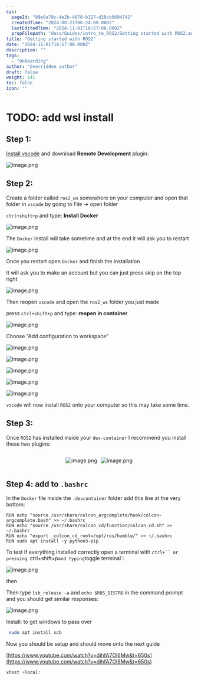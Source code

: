```yaml
---
sys:
  pageId: "89e0a78c-4e2b-4070-b327-d28cb0694742"
  createdTime: "2024-08-21T00:24:00.000Z"
  lastEditedTime: "2024-11-01T18:57:00.000Z"
  propFilepath: "docs/Guides/intro_to_ROS2/Getting started with ROS2.md"
title: "Getting started with ROS2"
date: "2024-11-01T18:57:00.000Z"
description: ""
tags:
  - "Onboarding"
author: "Overridden author"
draft: false
weight: 141
toc: false
icon: ""
---
```


# TODO: add wsl install

## Step 1:

[Install vscode](https://code.visualstudio.com/download) and download **Remote Development** plugin:

![image.png](https://prod-files-secure.s3.us-west-2.amazonaws.com/d518164a-d88e-44d1-a4ee-3adb3bd8bce0/efb52993-1881-4a40-b95e-6f020334f022/image.png?X-Amz-Algorithm=AWS4-HMAC-SHA256&X-Amz-Content-Sha256=UNSIGNED-PAYLOAD&X-Amz-Credential=ASIAZI2LB466TRXBA2QW%2F20250426%2Fus-west-2%2Fs3%2Faws4_request&X-Amz-Date=20250426T230734Z&X-Amz-Expires=3600&X-Amz-Security-Token=IQoJb3JpZ2luX2VjELf%2F%2F%2F%2F%2F%2F%2F%2F%2F%2FwEaCXVzLXdlc3QtMiJIMEYCIQDmmbzfrsatvIZJajm3HGFev1kUQta4SfljD5TfyHbQ7AIhANTfhF9C%2BGOkQupRwaTWQ3FGbOlnDwOAGN4w7Q7NsdW%2BKv8DCFAQABoMNjM3NDIzMTgzODA1IgwPVh%2B6jmxV%2BsJmUvIq3AOMT09xdA8XRUjvDich9awb9NZk6irWz5j94VO8t8vN%2FNzz7mXMnuAvGJc981XgD4O40jLujZs48qL0o1AWM0jsBko%2BsWSWLyo2G0EoD7japJv8nzLvcvrFo6KJ33b%2BJb1r%2BEUmhsotJz%2BC%2F0BXJfIvW%2FtbfP0atEAbXMpmipdqheSOxSk5Ddd5w8svhZJWxIQaSzKvTHNtEkqAmz61J%2F%2F%2FdiiegZ8d5YYMQYO59FSJwlKZF22ENM%2FKAvj10tnqRkuMFRuu93Hyhm8hSHtVmRZXKPFMTYx0M3b0pv19PpheTp%2BOxhnS4MxHgVlOXzrbZ8VAVlyX8h31uVfUkj6Qai%2BGbr2CsSH2n%2BLMRSI8CL9eoGUDajFpsTOHWuFOveUTx4wPqvmVMZ2olHiK1kDmRY8d%2FVmMlgvMyCW%2BDrtnj0RL8si7iay9gkrPelnYox5WICmqvLSHwUllYjfQe5YbO7EQgWCToC3cICiHv4s%2Fihd5Hnx0Km6jzgpgTiy1m2obe%2F6zu6mC4NR6x0D9nyVLF8aWjdgpFeBEU7IJ%2FnJqcp5lMDL4sonBglWDYr6oIvn%2FVsB6mxSX1c7rl4vgObgSqWismgJwTiwNwdjQ5a5NUNKdNGEPeoItBwwVDscWlzC7v7XABjqkAXoqAp0YOG6ku%2FA3bvxsaQM05Dm4PdSvrUo5TggSc5nrlO277ChNJ2dXwSeC%2B0x0w%2FQtXhBPq5ImrNTz%2Fi%2FjqNZuLrR2hX1K6jFFVxYrWkWzXZPKz%2Fnzkfe1Yyp%2FOHfkwd4oeDYXV0tPnFurhZ3D6QQ6DeLae37GjOwl5s%2F9Zv3AvBo%2BEYLPd1cDk%2BqIxs1XMdNciUgBb%2FN9MXXyltPYXY6g4GjD&X-Amz-Signature=323dd9a7b6fe8f19b8290047c87b74eda0bfc384fa563e1d79fcf53627072610&X-Amz-SignedHeaders=host&x-id=GetObject)

## Step 2:

Create a folder called `ros2_ws` somewhere on your computer and open that folder in `vscode` by going to File → open folder 

`ctrl+shift+p` and type: **Install Docker**

![image.png](https://prod-files-secure.s3.us-west-2.amazonaws.com/d518164a-d88e-44d1-a4ee-3adb3bd8bce0/2269dc0e-1cd5-47ff-bceb-c04ad9b2eab0/image.png?X-Amz-Algorithm=AWS4-HMAC-SHA256&X-Amz-Content-Sha256=UNSIGNED-PAYLOAD&X-Amz-Credential=ASIAZI2LB466TRXBA2QW%2F20250426%2Fus-west-2%2Fs3%2Faws4_request&X-Amz-Date=20250426T230734Z&X-Amz-Expires=3600&X-Amz-Security-Token=IQoJb3JpZ2luX2VjELf%2F%2F%2F%2F%2F%2F%2F%2F%2F%2FwEaCXVzLXdlc3QtMiJIMEYCIQDmmbzfrsatvIZJajm3HGFev1kUQta4SfljD5TfyHbQ7AIhANTfhF9C%2BGOkQupRwaTWQ3FGbOlnDwOAGN4w7Q7NsdW%2BKv8DCFAQABoMNjM3NDIzMTgzODA1IgwPVh%2B6jmxV%2BsJmUvIq3AOMT09xdA8XRUjvDich9awb9NZk6irWz5j94VO8t8vN%2FNzz7mXMnuAvGJc981XgD4O40jLujZs48qL0o1AWM0jsBko%2BsWSWLyo2G0EoD7japJv8nzLvcvrFo6KJ33b%2BJb1r%2BEUmhsotJz%2BC%2F0BXJfIvW%2FtbfP0atEAbXMpmipdqheSOxSk5Ddd5w8svhZJWxIQaSzKvTHNtEkqAmz61J%2F%2F%2FdiiegZ8d5YYMQYO59FSJwlKZF22ENM%2FKAvj10tnqRkuMFRuu93Hyhm8hSHtVmRZXKPFMTYx0M3b0pv19PpheTp%2BOxhnS4MxHgVlOXzrbZ8VAVlyX8h31uVfUkj6Qai%2BGbr2CsSH2n%2BLMRSI8CL9eoGUDajFpsTOHWuFOveUTx4wPqvmVMZ2olHiK1kDmRY8d%2FVmMlgvMyCW%2BDrtnj0RL8si7iay9gkrPelnYox5WICmqvLSHwUllYjfQe5YbO7EQgWCToC3cICiHv4s%2Fihd5Hnx0Km6jzgpgTiy1m2obe%2F6zu6mC4NR6x0D9nyVLF8aWjdgpFeBEU7IJ%2FnJqcp5lMDL4sonBglWDYr6oIvn%2FVsB6mxSX1c7rl4vgObgSqWismgJwTiwNwdjQ5a5NUNKdNGEPeoItBwwVDscWlzC7v7XABjqkAXoqAp0YOG6ku%2FA3bvxsaQM05Dm4PdSvrUo5TggSc5nrlO277ChNJ2dXwSeC%2B0x0w%2FQtXhBPq5ImrNTz%2Fi%2FjqNZuLrR2hX1K6jFFVxYrWkWzXZPKz%2Fnzkfe1Yyp%2FOHfkwd4oeDYXV0tPnFurhZ3D6QQ6DeLae37GjOwl5s%2F9Zv3AvBo%2BEYLPd1cDk%2BqIxs1XMdNciUgBb%2FN9MXXyltPYXY6g4GjD&X-Amz-Signature=b80b745f0ddd5ce13d1285e9b198a6f1544eea71da9430f40b9e37ed8842c9a0&X-Amz-SignedHeaders=host&x-id=GetObject)

The `Docker` install will take sometime and at the end it will ask you to restart

![image.png](https://prod-files-secure.s3.us-west-2.amazonaws.com/d518164a-d88e-44d1-a4ee-3adb3bd8bce0/ed233f78-be33-4b1f-b89c-9c346c0e961e/image.png?X-Amz-Algorithm=AWS4-HMAC-SHA256&X-Amz-Content-Sha256=UNSIGNED-PAYLOAD&X-Amz-Credential=ASIAZI2LB466TRXBA2QW%2F20250426%2Fus-west-2%2Fs3%2Faws4_request&X-Amz-Date=20250426T230734Z&X-Amz-Expires=3600&X-Amz-Security-Token=IQoJb3JpZ2luX2VjELf%2F%2F%2F%2F%2F%2F%2F%2F%2F%2FwEaCXVzLXdlc3QtMiJIMEYCIQDmmbzfrsatvIZJajm3HGFev1kUQta4SfljD5TfyHbQ7AIhANTfhF9C%2BGOkQupRwaTWQ3FGbOlnDwOAGN4w7Q7NsdW%2BKv8DCFAQABoMNjM3NDIzMTgzODA1IgwPVh%2B6jmxV%2BsJmUvIq3AOMT09xdA8XRUjvDich9awb9NZk6irWz5j94VO8t8vN%2FNzz7mXMnuAvGJc981XgD4O40jLujZs48qL0o1AWM0jsBko%2BsWSWLyo2G0EoD7japJv8nzLvcvrFo6KJ33b%2BJb1r%2BEUmhsotJz%2BC%2F0BXJfIvW%2FtbfP0atEAbXMpmipdqheSOxSk5Ddd5w8svhZJWxIQaSzKvTHNtEkqAmz61J%2F%2F%2FdiiegZ8d5YYMQYO59FSJwlKZF22ENM%2FKAvj10tnqRkuMFRuu93Hyhm8hSHtVmRZXKPFMTYx0M3b0pv19PpheTp%2BOxhnS4MxHgVlOXzrbZ8VAVlyX8h31uVfUkj6Qai%2BGbr2CsSH2n%2BLMRSI8CL9eoGUDajFpsTOHWuFOveUTx4wPqvmVMZ2olHiK1kDmRY8d%2FVmMlgvMyCW%2BDrtnj0RL8si7iay9gkrPelnYox5WICmqvLSHwUllYjfQe5YbO7EQgWCToC3cICiHv4s%2Fihd5Hnx0Km6jzgpgTiy1m2obe%2F6zu6mC4NR6x0D9nyVLF8aWjdgpFeBEU7IJ%2FnJqcp5lMDL4sonBglWDYr6oIvn%2FVsB6mxSX1c7rl4vgObgSqWismgJwTiwNwdjQ5a5NUNKdNGEPeoItBwwVDscWlzC7v7XABjqkAXoqAp0YOG6ku%2FA3bvxsaQM05Dm4PdSvrUo5TggSc5nrlO277ChNJ2dXwSeC%2B0x0w%2FQtXhBPq5ImrNTz%2Fi%2FjqNZuLrR2hX1K6jFFVxYrWkWzXZPKz%2Fnzkfe1Yyp%2FOHfkwd4oeDYXV0tPnFurhZ3D6QQ6DeLae37GjOwl5s%2F9Zv3AvBo%2BEYLPd1cDk%2BqIxs1XMdNciUgBb%2FN9MXXyltPYXY6g4GjD&X-Amz-Signature=91d9c24ee34633d7982f35c8c99661cb4f602de909d5e6678b4da190c17ecfa1&X-Amz-SignedHeaders=host&x-id=GetObject)

Once you restart open `Docker` and finish the installation

It will ask you to make an account but you can just press skip on the top right

![image.png](https://prod-files-secure.s3.us-west-2.amazonaws.com/d518164a-d88e-44d1-a4ee-3adb3bd8bce0/21010ad9-1659-4fd9-9f59-9932a09b2a3d/image.png?X-Amz-Algorithm=AWS4-HMAC-SHA256&X-Amz-Content-Sha256=UNSIGNED-PAYLOAD&X-Amz-Credential=ASIAZI2LB466TRXBA2QW%2F20250426%2Fus-west-2%2Fs3%2Faws4_request&X-Amz-Date=20250426T230734Z&X-Amz-Expires=3600&X-Amz-Security-Token=IQoJb3JpZ2luX2VjELf%2F%2F%2F%2F%2F%2F%2F%2F%2F%2FwEaCXVzLXdlc3QtMiJIMEYCIQDmmbzfrsatvIZJajm3HGFev1kUQta4SfljD5TfyHbQ7AIhANTfhF9C%2BGOkQupRwaTWQ3FGbOlnDwOAGN4w7Q7NsdW%2BKv8DCFAQABoMNjM3NDIzMTgzODA1IgwPVh%2B6jmxV%2BsJmUvIq3AOMT09xdA8XRUjvDich9awb9NZk6irWz5j94VO8t8vN%2FNzz7mXMnuAvGJc981XgD4O40jLujZs48qL0o1AWM0jsBko%2BsWSWLyo2G0EoD7japJv8nzLvcvrFo6KJ33b%2BJb1r%2BEUmhsotJz%2BC%2F0BXJfIvW%2FtbfP0atEAbXMpmipdqheSOxSk5Ddd5w8svhZJWxIQaSzKvTHNtEkqAmz61J%2F%2F%2FdiiegZ8d5YYMQYO59FSJwlKZF22ENM%2FKAvj10tnqRkuMFRuu93Hyhm8hSHtVmRZXKPFMTYx0M3b0pv19PpheTp%2BOxhnS4MxHgVlOXzrbZ8VAVlyX8h31uVfUkj6Qai%2BGbr2CsSH2n%2BLMRSI8CL9eoGUDajFpsTOHWuFOveUTx4wPqvmVMZ2olHiK1kDmRY8d%2FVmMlgvMyCW%2BDrtnj0RL8si7iay9gkrPelnYox5WICmqvLSHwUllYjfQe5YbO7EQgWCToC3cICiHv4s%2Fihd5Hnx0Km6jzgpgTiy1m2obe%2F6zu6mC4NR6x0D9nyVLF8aWjdgpFeBEU7IJ%2FnJqcp5lMDL4sonBglWDYr6oIvn%2FVsB6mxSX1c7rl4vgObgSqWismgJwTiwNwdjQ5a5NUNKdNGEPeoItBwwVDscWlzC7v7XABjqkAXoqAp0YOG6ku%2FA3bvxsaQM05Dm4PdSvrUo5TggSc5nrlO277ChNJ2dXwSeC%2B0x0w%2FQtXhBPq5ImrNTz%2Fi%2FjqNZuLrR2hX1K6jFFVxYrWkWzXZPKz%2Fnzkfe1Yyp%2FOHfkwd4oeDYXV0tPnFurhZ3D6QQ6DeLae37GjOwl5s%2F9Zv3AvBo%2BEYLPd1cDk%2BqIxs1XMdNciUgBb%2FN9MXXyltPYXY6g4GjD&X-Amz-Signature=2882dcb741d54cd312eaab13e77214f10379282a20f5294678df5fb880870b8b&X-Amz-SignedHeaders=host&x-id=GetObject)

Then reopen `vscode` and open the `ros2_ws` folder you just made

press `ctrl+shift+p` and type: **reopen in container**

![image.png](https://prod-files-secure.s3.us-west-2.amazonaws.com/d518164a-d88e-44d1-a4ee-3adb3bd8bce0/4e93b8c2-41ad-488c-8095-c74205196118/image.png?X-Amz-Algorithm=AWS4-HMAC-SHA256&X-Amz-Content-Sha256=UNSIGNED-PAYLOAD&X-Amz-Credential=ASIAZI2LB466TRXBA2QW%2F20250426%2Fus-west-2%2Fs3%2Faws4_request&X-Amz-Date=20250426T230734Z&X-Amz-Expires=3600&X-Amz-Security-Token=IQoJb3JpZ2luX2VjELf%2F%2F%2F%2F%2F%2F%2F%2F%2F%2FwEaCXVzLXdlc3QtMiJIMEYCIQDmmbzfrsatvIZJajm3HGFev1kUQta4SfljD5TfyHbQ7AIhANTfhF9C%2BGOkQupRwaTWQ3FGbOlnDwOAGN4w7Q7NsdW%2BKv8DCFAQABoMNjM3NDIzMTgzODA1IgwPVh%2B6jmxV%2BsJmUvIq3AOMT09xdA8XRUjvDich9awb9NZk6irWz5j94VO8t8vN%2FNzz7mXMnuAvGJc981XgD4O40jLujZs48qL0o1AWM0jsBko%2BsWSWLyo2G0EoD7japJv8nzLvcvrFo6KJ33b%2BJb1r%2BEUmhsotJz%2BC%2F0BXJfIvW%2FtbfP0atEAbXMpmipdqheSOxSk5Ddd5w8svhZJWxIQaSzKvTHNtEkqAmz61J%2F%2F%2FdiiegZ8d5YYMQYO59FSJwlKZF22ENM%2FKAvj10tnqRkuMFRuu93Hyhm8hSHtVmRZXKPFMTYx0M3b0pv19PpheTp%2BOxhnS4MxHgVlOXzrbZ8VAVlyX8h31uVfUkj6Qai%2BGbr2CsSH2n%2BLMRSI8CL9eoGUDajFpsTOHWuFOveUTx4wPqvmVMZ2olHiK1kDmRY8d%2FVmMlgvMyCW%2BDrtnj0RL8si7iay9gkrPelnYox5WICmqvLSHwUllYjfQe5YbO7EQgWCToC3cICiHv4s%2Fihd5Hnx0Km6jzgpgTiy1m2obe%2F6zu6mC4NR6x0D9nyVLF8aWjdgpFeBEU7IJ%2FnJqcp5lMDL4sonBglWDYr6oIvn%2FVsB6mxSX1c7rl4vgObgSqWismgJwTiwNwdjQ5a5NUNKdNGEPeoItBwwVDscWlzC7v7XABjqkAXoqAp0YOG6ku%2FA3bvxsaQM05Dm4PdSvrUo5TggSc5nrlO277ChNJ2dXwSeC%2B0x0w%2FQtXhBPq5ImrNTz%2Fi%2FjqNZuLrR2hX1K6jFFVxYrWkWzXZPKz%2Fnzkfe1Yyp%2FOHfkwd4oeDYXV0tPnFurhZ3D6QQ6DeLae37GjOwl5s%2F9Zv3AvBo%2BEYLPd1cDk%2BqIxs1XMdNciUgBb%2FN9MXXyltPYXY6g4GjD&X-Amz-Signature=06af978d701a8ca0f3bae4efb1117404571972b08893dd3c5ef316e7bae7c1f1&X-Amz-SignedHeaders=host&x-id=GetObject)

Choose “Add configuration to workspace”

![image.png](https://prod-files-secure.s3.us-west-2.amazonaws.com/d518164a-d88e-44d1-a4ee-3adb3bd8bce0/9560b282-5060-4989-ba37-97e7b2c22476/image.png?X-Amz-Algorithm=AWS4-HMAC-SHA256&X-Amz-Content-Sha256=UNSIGNED-PAYLOAD&X-Amz-Credential=ASIAZI2LB466TRXBA2QW%2F20250426%2Fus-west-2%2Fs3%2Faws4_request&X-Amz-Date=20250426T230734Z&X-Amz-Expires=3600&X-Amz-Security-Token=IQoJb3JpZ2luX2VjELf%2F%2F%2F%2F%2F%2F%2F%2F%2F%2FwEaCXVzLXdlc3QtMiJIMEYCIQDmmbzfrsatvIZJajm3HGFev1kUQta4SfljD5TfyHbQ7AIhANTfhF9C%2BGOkQupRwaTWQ3FGbOlnDwOAGN4w7Q7NsdW%2BKv8DCFAQABoMNjM3NDIzMTgzODA1IgwPVh%2B6jmxV%2BsJmUvIq3AOMT09xdA8XRUjvDich9awb9NZk6irWz5j94VO8t8vN%2FNzz7mXMnuAvGJc981XgD4O40jLujZs48qL0o1AWM0jsBko%2BsWSWLyo2G0EoD7japJv8nzLvcvrFo6KJ33b%2BJb1r%2BEUmhsotJz%2BC%2F0BXJfIvW%2FtbfP0atEAbXMpmipdqheSOxSk5Ddd5w8svhZJWxIQaSzKvTHNtEkqAmz61J%2F%2F%2FdiiegZ8d5YYMQYO59FSJwlKZF22ENM%2FKAvj10tnqRkuMFRuu93Hyhm8hSHtVmRZXKPFMTYx0M3b0pv19PpheTp%2BOxhnS4MxHgVlOXzrbZ8VAVlyX8h31uVfUkj6Qai%2BGbr2CsSH2n%2BLMRSI8CL9eoGUDajFpsTOHWuFOveUTx4wPqvmVMZ2olHiK1kDmRY8d%2FVmMlgvMyCW%2BDrtnj0RL8si7iay9gkrPelnYox5WICmqvLSHwUllYjfQe5YbO7EQgWCToC3cICiHv4s%2Fihd5Hnx0Km6jzgpgTiy1m2obe%2F6zu6mC4NR6x0D9nyVLF8aWjdgpFeBEU7IJ%2FnJqcp5lMDL4sonBglWDYr6oIvn%2FVsB6mxSX1c7rl4vgObgSqWismgJwTiwNwdjQ5a5NUNKdNGEPeoItBwwVDscWlzC7v7XABjqkAXoqAp0YOG6ku%2FA3bvxsaQM05Dm4PdSvrUo5TggSc5nrlO277ChNJ2dXwSeC%2B0x0w%2FQtXhBPq5ImrNTz%2Fi%2FjqNZuLrR2hX1K6jFFVxYrWkWzXZPKz%2Fnzkfe1Yyp%2FOHfkwd4oeDYXV0tPnFurhZ3D6QQ6DeLae37GjOwl5s%2F9Zv3AvBo%2BEYLPd1cDk%2BqIxs1XMdNciUgBb%2FN9MXXyltPYXY6g4GjD&X-Amz-Signature=56b04c56d8479b08fc4d16b31b45e4dadc8aacd8a559e6fee61fc2f29fc24b68&X-Amz-SignedHeaders=host&x-id=GetObject)

![image.png](https://prod-files-secure.s3.us-west-2.amazonaws.com/d518164a-d88e-44d1-a4ee-3adb3bd8bce0/2ee63f81-886b-48e8-a553-dc6e5eac99e4/image.png?X-Amz-Algorithm=AWS4-HMAC-SHA256&X-Amz-Content-Sha256=UNSIGNED-PAYLOAD&X-Amz-Credential=ASIAZI2LB466TRXBA2QW%2F20250426%2Fus-west-2%2Fs3%2Faws4_request&X-Amz-Date=20250426T230734Z&X-Amz-Expires=3600&X-Amz-Security-Token=IQoJb3JpZ2luX2VjELf%2F%2F%2F%2F%2F%2F%2F%2F%2F%2FwEaCXVzLXdlc3QtMiJIMEYCIQDmmbzfrsatvIZJajm3HGFev1kUQta4SfljD5TfyHbQ7AIhANTfhF9C%2BGOkQupRwaTWQ3FGbOlnDwOAGN4w7Q7NsdW%2BKv8DCFAQABoMNjM3NDIzMTgzODA1IgwPVh%2B6jmxV%2BsJmUvIq3AOMT09xdA8XRUjvDich9awb9NZk6irWz5j94VO8t8vN%2FNzz7mXMnuAvGJc981XgD4O40jLujZs48qL0o1AWM0jsBko%2BsWSWLyo2G0EoD7japJv8nzLvcvrFo6KJ33b%2BJb1r%2BEUmhsotJz%2BC%2F0BXJfIvW%2FtbfP0atEAbXMpmipdqheSOxSk5Ddd5w8svhZJWxIQaSzKvTHNtEkqAmz61J%2F%2F%2FdiiegZ8d5YYMQYO59FSJwlKZF22ENM%2FKAvj10tnqRkuMFRuu93Hyhm8hSHtVmRZXKPFMTYx0M3b0pv19PpheTp%2BOxhnS4MxHgVlOXzrbZ8VAVlyX8h31uVfUkj6Qai%2BGbr2CsSH2n%2BLMRSI8CL9eoGUDajFpsTOHWuFOveUTx4wPqvmVMZ2olHiK1kDmRY8d%2FVmMlgvMyCW%2BDrtnj0RL8si7iay9gkrPelnYox5WICmqvLSHwUllYjfQe5YbO7EQgWCToC3cICiHv4s%2Fihd5Hnx0Km6jzgpgTiy1m2obe%2F6zu6mC4NR6x0D9nyVLF8aWjdgpFeBEU7IJ%2FnJqcp5lMDL4sonBglWDYr6oIvn%2FVsB6mxSX1c7rl4vgObgSqWismgJwTiwNwdjQ5a5NUNKdNGEPeoItBwwVDscWlzC7v7XABjqkAXoqAp0YOG6ku%2FA3bvxsaQM05Dm4PdSvrUo5TggSc5nrlO277ChNJ2dXwSeC%2B0x0w%2FQtXhBPq5ImrNTz%2Fi%2FjqNZuLrR2hX1K6jFFVxYrWkWzXZPKz%2Fnzkfe1Yyp%2FOHfkwd4oeDYXV0tPnFurhZ3D6QQ6DeLae37GjOwl5s%2F9Zv3AvBo%2BEYLPd1cDk%2BqIxs1XMdNciUgBb%2FN9MXXyltPYXY6g4GjD&X-Amz-Signature=00275f4941ffe0a12cb04b6fe8a32dc2271a9401ebf6d4efd33641a47bbbc328&X-Amz-SignedHeaders=host&x-id=GetObject)

![image.png](https://prod-files-secure.s3.us-west-2.amazonaws.com/d518164a-d88e-44d1-a4ee-3adb3bd8bce0/ae1580b2-b048-407e-aed9-b584224a7a04/image.png?X-Amz-Algorithm=AWS4-HMAC-SHA256&X-Amz-Content-Sha256=UNSIGNED-PAYLOAD&X-Amz-Credential=ASIAZI2LB466TRXBA2QW%2F20250426%2Fus-west-2%2Fs3%2Faws4_request&X-Amz-Date=20250426T230734Z&X-Amz-Expires=3600&X-Amz-Security-Token=IQoJb3JpZ2luX2VjELf%2F%2F%2F%2F%2F%2F%2F%2F%2F%2FwEaCXVzLXdlc3QtMiJIMEYCIQDmmbzfrsatvIZJajm3HGFev1kUQta4SfljD5TfyHbQ7AIhANTfhF9C%2BGOkQupRwaTWQ3FGbOlnDwOAGN4w7Q7NsdW%2BKv8DCFAQABoMNjM3NDIzMTgzODA1IgwPVh%2B6jmxV%2BsJmUvIq3AOMT09xdA8XRUjvDich9awb9NZk6irWz5j94VO8t8vN%2FNzz7mXMnuAvGJc981XgD4O40jLujZs48qL0o1AWM0jsBko%2BsWSWLyo2G0EoD7japJv8nzLvcvrFo6KJ33b%2BJb1r%2BEUmhsotJz%2BC%2F0BXJfIvW%2FtbfP0atEAbXMpmipdqheSOxSk5Ddd5w8svhZJWxIQaSzKvTHNtEkqAmz61J%2F%2F%2FdiiegZ8d5YYMQYO59FSJwlKZF22ENM%2FKAvj10tnqRkuMFRuu93Hyhm8hSHtVmRZXKPFMTYx0M3b0pv19PpheTp%2BOxhnS4MxHgVlOXzrbZ8VAVlyX8h31uVfUkj6Qai%2BGbr2CsSH2n%2BLMRSI8CL9eoGUDajFpsTOHWuFOveUTx4wPqvmVMZ2olHiK1kDmRY8d%2FVmMlgvMyCW%2BDrtnj0RL8si7iay9gkrPelnYox5WICmqvLSHwUllYjfQe5YbO7EQgWCToC3cICiHv4s%2Fihd5Hnx0Km6jzgpgTiy1m2obe%2F6zu6mC4NR6x0D9nyVLF8aWjdgpFeBEU7IJ%2FnJqcp5lMDL4sonBglWDYr6oIvn%2FVsB6mxSX1c7rl4vgObgSqWismgJwTiwNwdjQ5a5NUNKdNGEPeoItBwwVDscWlzC7v7XABjqkAXoqAp0YOG6ku%2FA3bvxsaQM05Dm4PdSvrUo5TggSc5nrlO277ChNJ2dXwSeC%2B0x0w%2FQtXhBPq5ImrNTz%2Fi%2FjqNZuLrR2hX1K6jFFVxYrWkWzXZPKz%2Fnzkfe1Yyp%2FOHfkwd4oeDYXV0tPnFurhZ3D6QQ6DeLae37GjOwl5s%2F9Zv3AvBo%2BEYLPd1cDk%2BqIxs1XMdNciUgBb%2FN9MXXyltPYXY6g4GjD&X-Amz-Signature=e05c5481ef625aa760ca334e103189e01bb33494a2f9021cdf888d6831f06c66&X-Amz-SignedHeaders=host&x-id=GetObject)

![image.png](https://prod-files-secure.s3.us-west-2.amazonaws.com/d518164a-d88e-44d1-a4ee-3adb3bd8bce0/53255b28-f75e-430f-b9e3-c0ac8577e42b/image.png?X-Amz-Algorithm=AWS4-HMAC-SHA256&X-Amz-Content-Sha256=UNSIGNED-PAYLOAD&X-Amz-Credential=ASIAZI2LB466TRXBA2QW%2F20250426%2Fus-west-2%2Fs3%2Faws4_request&X-Amz-Date=20250426T230734Z&X-Amz-Expires=3600&X-Amz-Security-Token=IQoJb3JpZ2luX2VjELf%2F%2F%2F%2F%2F%2F%2F%2F%2F%2FwEaCXVzLXdlc3QtMiJIMEYCIQDmmbzfrsatvIZJajm3HGFev1kUQta4SfljD5TfyHbQ7AIhANTfhF9C%2BGOkQupRwaTWQ3FGbOlnDwOAGN4w7Q7NsdW%2BKv8DCFAQABoMNjM3NDIzMTgzODA1IgwPVh%2B6jmxV%2BsJmUvIq3AOMT09xdA8XRUjvDich9awb9NZk6irWz5j94VO8t8vN%2FNzz7mXMnuAvGJc981XgD4O40jLujZs48qL0o1AWM0jsBko%2BsWSWLyo2G0EoD7japJv8nzLvcvrFo6KJ33b%2BJb1r%2BEUmhsotJz%2BC%2F0BXJfIvW%2FtbfP0atEAbXMpmipdqheSOxSk5Ddd5w8svhZJWxIQaSzKvTHNtEkqAmz61J%2F%2F%2FdiiegZ8d5YYMQYO59FSJwlKZF22ENM%2FKAvj10tnqRkuMFRuu93Hyhm8hSHtVmRZXKPFMTYx0M3b0pv19PpheTp%2BOxhnS4MxHgVlOXzrbZ8VAVlyX8h31uVfUkj6Qai%2BGbr2CsSH2n%2BLMRSI8CL9eoGUDajFpsTOHWuFOveUTx4wPqvmVMZ2olHiK1kDmRY8d%2FVmMlgvMyCW%2BDrtnj0RL8si7iay9gkrPelnYox5WICmqvLSHwUllYjfQe5YbO7EQgWCToC3cICiHv4s%2Fihd5Hnx0Km6jzgpgTiy1m2obe%2F6zu6mC4NR6x0D9nyVLF8aWjdgpFeBEU7IJ%2FnJqcp5lMDL4sonBglWDYr6oIvn%2FVsB6mxSX1c7rl4vgObgSqWismgJwTiwNwdjQ5a5NUNKdNGEPeoItBwwVDscWlzC7v7XABjqkAXoqAp0YOG6ku%2FA3bvxsaQM05Dm4PdSvrUo5TggSc5nrlO277ChNJ2dXwSeC%2B0x0w%2FQtXhBPq5ImrNTz%2Fi%2FjqNZuLrR2hX1K6jFFVxYrWkWzXZPKz%2Fnzkfe1Yyp%2FOHfkwd4oeDYXV0tPnFurhZ3D6QQ6DeLae37GjOwl5s%2F9Zv3AvBo%2BEYLPd1cDk%2BqIxs1XMdNciUgBb%2FN9MXXyltPYXY6g4GjD&X-Amz-Signature=ef6f43d81d1137cf9728078927010e290d91452b26139acdb490ffed7b1a90ed&X-Amz-SignedHeaders=host&x-id=GetObject)

![image.png](https://prod-files-secure.s3.us-west-2.amazonaws.com/d518164a-d88e-44d1-a4ee-3adb3bd8bce0/7c562767-5af9-4ffb-97d1-327bcdf4ee00/image.png?X-Amz-Algorithm=AWS4-HMAC-SHA256&X-Amz-Content-Sha256=UNSIGNED-PAYLOAD&X-Amz-Credential=ASIAZI2LB466TRXBA2QW%2F20250426%2Fus-west-2%2Fs3%2Faws4_request&X-Amz-Date=20250426T230734Z&X-Amz-Expires=3600&X-Amz-Security-Token=IQoJb3JpZ2luX2VjELf%2F%2F%2F%2F%2F%2F%2F%2F%2F%2FwEaCXVzLXdlc3QtMiJIMEYCIQDmmbzfrsatvIZJajm3HGFev1kUQta4SfljD5TfyHbQ7AIhANTfhF9C%2BGOkQupRwaTWQ3FGbOlnDwOAGN4w7Q7NsdW%2BKv8DCFAQABoMNjM3NDIzMTgzODA1IgwPVh%2B6jmxV%2BsJmUvIq3AOMT09xdA8XRUjvDich9awb9NZk6irWz5j94VO8t8vN%2FNzz7mXMnuAvGJc981XgD4O40jLujZs48qL0o1AWM0jsBko%2BsWSWLyo2G0EoD7japJv8nzLvcvrFo6KJ33b%2BJb1r%2BEUmhsotJz%2BC%2F0BXJfIvW%2FtbfP0atEAbXMpmipdqheSOxSk5Ddd5w8svhZJWxIQaSzKvTHNtEkqAmz61J%2F%2F%2FdiiegZ8d5YYMQYO59FSJwlKZF22ENM%2FKAvj10tnqRkuMFRuu93Hyhm8hSHtVmRZXKPFMTYx0M3b0pv19PpheTp%2BOxhnS4MxHgVlOXzrbZ8VAVlyX8h31uVfUkj6Qai%2BGbr2CsSH2n%2BLMRSI8CL9eoGUDajFpsTOHWuFOveUTx4wPqvmVMZ2olHiK1kDmRY8d%2FVmMlgvMyCW%2BDrtnj0RL8si7iay9gkrPelnYox5WICmqvLSHwUllYjfQe5YbO7EQgWCToC3cICiHv4s%2Fihd5Hnx0Km6jzgpgTiy1m2obe%2F6zu6mC4NR6x0D9nyVLF8aWjdgpFeBEU7IJ%2FnJqcp5lMDL4sonBglWDYr6oIvn%2FVsB6mxSX1c7rl4vgObgSqWismgJwTiwNwdjQ5a5NUNKdNGEPeoItBwwVDscWlzC7v7XABjqkAXoqAp0YOG6ku%2FA3bvxsaQM05Dm4PdSvrUo5TggSc5nrlO277ChNJ2dXwSeC%2B0x0w%2FQtXhBPq5ImrNTz%2Fi%2FjqNZuLrR2hX1K6jFFVxYrWkWzXZPKz%2Fnzkfe1Yyp%2FOHfkwd4oeDYXV0tPnFurhZ3D6QQ6DeLae37GjOwl5s%2F9Zv3AvBo%2BEYLPd1cDk%2BqIxs1XMdNciUgBb%2FN9MXXyltPYXY6g4GjD&X-Amz-Signature=d3fc693e547e0c5baf3f51d12ae3141d020e5a467d8830a461c472ef4440045e&X-Amz-SignedHeaders=host&x-id=GetObject)

`vscode` will now install `ROS2` onto your computer so this may take some time.

## Step 3:

Once `ROS2` has installed inside your `dev-container` I recommend you install these two plugins:

<div style="display: flex;flex-direction: row; column-gap:10px; max-width: 630px;justify-content: center;">
<div>

![image.png](https://prod-files-secure.s3.us-west-2.amazonaws.com/d518164a-d88e-44d1-a4ee-3adb3bd8bce0/3fc3d550-5a54-4ba1-ba6b-faa01cdb7369/image.png?X-Amz-Algorithm=AWS4-HMAC-SHA256&X-Amz-Content-Sha256=UNSIGNED-PAYLOAD&X-Amz-Credential=ASIAZI2LB4667N2DPHEO%2F20250426%2Fus-west-2%2Fs3%2Faws4_request&X-Amz-Date=20250426T230739Z&X-Amz-Expires=3600&X-Amz-Security-Token=IQoJb3JpZ2luX2VjELf%2F%2F%2F%2F%2F%2F%2F%2F%2F%2FwEaCXVzLXdlc3QtMiJHMEUCIQD%2Bc1ywyYd28qCPIaXnq9dK88vme3MfXlamF40XTOycGwIgbLggFGyRtDAosxtvGB%2FyHE8rqRqD3l0LMg4rbi0WMU8q%2FwMIUBAAGgw2Mzc0MjMxODM4MDUiDDgzrJCtuKqbwSAWVircA7ERH0xfQehn%2FhijXFg0gsrPUvEYxyBfElK3TU9ruCzavB5fwJ5vn3hz%2F20lR2nkfK%2BUY3Cs%2Bzr%2FP368dZFVVxi9h1J%2FnrqqT7GhSg8sGHsvO8PyM%2BaDOu9h9bjoK%2BtNb0paYlkonromZWi91DCmw406HgWkWlEZf%2FK9yUvMBPDc9j16R23U%2F95PjLnjeOCb3yAjeAczSapkCkyP1gP5aWSof%2FHWYNW93xduB%2BV8dcqZmu3uf13Ji3S5f%2FpVPBdMsl0Mv57pc6kpEZK6%2Bgaq1Er5hMd2s3%2FPh89gTZEiKBT6BR7S8wVDSRmnETyS%2FhatGjT4hrl6j4XT6HtoZ7w1lUdFDj1qT1pHxYezpDHA10XefZgALYvqt4rlUk3qSPZndr5IP%2B9NI%2F7z%2Boj1utA1dnNxx3kF6SLUaPBr17aodHwiB730WXN8DE8jnhQXX7UsSZlzDN8j4KaIjUzH8RFKVbm61RxkfTYTEETY7VhTm8BrQnRDAIAb4jGeejUhnHLn0sNnw2EetfdQwRSwu8dQNRFCFB35cah7x2i6VQ1qvYkJi6ynUu%2BUfW0Edn7J7l%2B8OtQeIkb5z%2BAMQs7yo1ueKr7rvj3qZeG6t577SBYf3F%2FXV47mSds5RXUUMYfrMPa%2FtcAGOqUBEhS16nFY4gPIjawwZIS1zAkxfLq%2FqB4gqXWkCpt6%2F9cqyhpScu0vTFIC8oei5QYDVzETusDsp3%2Fi%2BAf0MjBnN4fyDWVL5urk1uqu8DnsOZjyf9tE4GuUZARlti6Isnnwqy8bFWiZFxU040ya%2BiMc8JgdZry3xSRP6PFKt22ToKJBBAJNCbzUwnAjU%2FGg%2F9q0TgqbW3QopTL1%2B23euxPDwJB12oNd&X-Amz-Signature=3841b6c7fd77c2095346ac944adb0b2da3542991f3b2d2092d536ab787345fc1&X-Amz-SignedHeaders=host&x-id=GetObject)

</div>
<div>

![image.png](https://prod-files-secure.s3.us-west-2.amazonaws.com/d518164a-d88e-44d1-a4ee-3adb3bd8bce0/d994cc66-13c2-4093-a5a3-f84cf4601a82/image.png?X-Amz-Algorithm=AWS4-HMAC-SHA256&X-Amz-Content-Sha256=UNSIGNED-PAYLOAD&X-Amz-Credential=ASIAZI2LB466X3WC436Z%2F20250426%2Fus-west-2%2Fs3%2Faws4_request&X-Amz-Date=20250426T230740Z&X-Amz-Expires=3600&X-Amz-Security-Token=IQoJb3JpZ2luX2VjELf%2F%2F%2F%2F%2F%2F%2F%2F%2F%2FwEaCXVzLXdlc3QtMiJGMEQCIGfoeAWLzWAuxrvQzHT7uMCigFfyqqvFLvbUU1LnBLskAiAWAmHZql9HaiZlu3vxVZ7%2F%2FrfRFoO5s2am7d11uSjEair%2FAwhQEAAaDDYzNzQyMzE4MzgwNSIMNL%2FSJxG6j1kSUCtPKtwDfnNQW9mRuR1dn5GQrWX5QiEVPuGiT7TKerMxhCcT95I%2B54piufp0vuZOOEbMhP4nDqgXAnxtSUt%2F%2Bd7B4sm7nK22dOfOcscNVoQdfZqC%2FwnaeCapK8vI7lewl6ZWq0HHQx%2Bs2UUMoTRLYyjJX91XBkSPpnZvFR0VwuzjtRrRDfZ2rDDt5DiweBmgQP6Yl2cvh72DuFWT1xKAf7AyaELBfBbh64%2BYNB8nS33Hq5i7zFHw6YIM2eOZlaq74HO6b8OgfNaxiptYUhXBddtWSa%2FZxYq%2FCr%2BrJ2gF7ncxEa5tx%2BtXt%2BkUn%2BLrCmWkICk333hPM08nbklf4ol9xmosd8DqIt7HAoXWvIzsxX2aiW2YQ0OZ6Fj3OcMvTxJDzftWHIIP57IUP270LBqffTOPoaI5O03LuG1gz%2FWt4q74%2FBC78yv%2F0f5UcF6thay2HSC5rOyU45LzJhQokSoUdfvJtGl4TGmMuRBmOUcH4V7PZcfCWrUUtoYq7GAXRLbgHZMrQkWAHMLjl%2FL49GinBhcOg72PQTE4vzzr%2FFZiUm4we0dlam5AvAdA8Wyyqg1sQIupfheFm5UkbeaAnXwxjFOVZXreyjfWfDmEu%2FZQby6XbLP0L8rTHEhj3BUDOgJQ5Msw6L%2B1wAY6pgH7jRPogTBddFPG7v6qFaL0w%2FZA3ZX57F7uVnmIXFMRJhbmBLGQdmzbf2jIBdmpm7DSua3gubnA7U3cM6ujc9xsZ%2Fs7oAMN6phBxBxSTiFtwS0CmP123Shom44xV4x8Vvh9xfD%2BPKO%2BIdkIgItY3oguMVOcnIVbGjZbcO%2FowZvlLotqR7KSsTuQZQP31NczzBr4QInSpeeiuVpnzlnRkBkR9lqoW8QB&X-Amz-Signature=beb185a5238356a39cfeb5491fb3bf269cd55c4002a5b92092fbfe52136a51db&X-Amz-SignedHeaders=host&x-id=GetObject)

</div>
</div>

## Step 4: add to `.bashrc`

In the `Docker` file inside the `.devcontainer` folder add this line at the very bottom: 

```docker
RUN echo "source /usr/share/colcon_argcomplete/hook/colcon-argcomplete.bash" >> ~/.bashrc
RUN echo "source /usr/share/colcon_cd/function/colcon_cd.sh" >> ~/.bashrc
RUN echo "export _colcon_cd_root=/opt/ros/humble/" >> ~/.bashrc
RUN sudo apt install -y python3-pip 
```

To test if everything installed correctly open a terminal with `ctrl+`` or pressing `ctrl+shift+p` and typing `toggle terminal`:

![image.png](https://prod-files-secure.s3.us-west-2.amazonaws.com/d518164a-d88e-44d1-a4ee-3adb3bd8bce0/6a4943d8-b04e-4c02-9a58-775f3384d1a5/image.png?X-Amz-Algorithm=AWS4-HMAC-SHA256&X-Amz-Content-Sha256=UNSIGNED-PAYLOAD&X-Amz-Credential=ASIAZI2LB466TRXBA2QW%2F20250426%2Fus-west-2%2Fs3%2Faws4_request&X-Amz-Date=20250426T230734Z&X-Amz-Expires=3600&X-Amz-Security-Token=IQoJb3JpZ2luX2VjELf%2F%2F%2F%2F%2F%2F%2F%2F%2F%2FwEaCXVzLXdlc3QtMiJIMEYCIQDmmbzfrsatvIZJajm3HGFev1kUQta4SfljD5TfyHbQ7AIhANTfhF9C%2BGOkQupRwaTWQ3FGbOlnDwOAGN4w7Q7NsdW%2BKv8DCFAQABoMNjM3NDIzMTgzODA1IgwPVh%2B6jmxV%2BsJmUvIq3AOMT09xdA8XRUjvDich9awb9NZk6irWz5j94VO8t8vN%2FNzz7mXMnuAvGJc981XgD4O40jLujZs48qL0o1AWM0jsBko%2BsWSWLyo2G0EoD7japJv8nzLvcvrFo6KJ33b%2BJb1r%2BEUmhsotJz%2BC%2F0BXJfIvW%2FtbfP0atEAbXMpmipdqheSOxSk5Ddd5w8svhZJWxIQaSzKvTHNtEkqAmz61J%2F%2F%2FdiiegZ8d5YYMQYO59FSJwlKZF22ENM%2FKAvj10tnqRkuMFRuu93Hyhm8hSHtVmRZXKPFMTYx0M3b0pv19PpheTp%2BOxhnS4MxHgVlOXzrbZ8VAVlyX8h31uVfUkj6Qai%2BGbr2CsSH2n%2BLMRSI8CL9eoGUDajFpsTOHWuFOveUTx4wPqvmVMZ2olHiK1kDmRY8d%2FVmMlgvMyCW%2BDrtnj0RL8si7iay9gkrPelnYox5WICmqvLSHwUllYjfQe5YbO7EQgWCToC3cICiHv4s%2Fihd5Hnx0Km6jzgpgTiy1m2obe%2F6zu6mC4NR6x0D9nyVLF8aWjdgpFeBEU7IJ%2FnJqcp5lMDL4sonBglWDYr6oIvn%2FVsB6mxSX1c7rl4vgObgSqWismgJwTiwNwdjQ5a5NUNKdNGEPeoItBwwVDscWlzC7v7XABjqkAXoqAp0YOG6ku%2FA3bvxsaQM05Dm4PdSvrUo5TggSc5nrlO277ChNJ2dXwSeC%2B0x0w%2FQtXhBPq5ImrNTz%2Fi%2FjqNZuLrR2hX1K6jFFVxYrWkWzXZPKz%2Fnzkfe1Yyp%2FOHfkwd4oeDYXV0tPnFurhZ3D6QQ6DeLae37GjOwl5s%2F9Zv3AvBo%2BEYLPd1cDk%2BqIxs1XMdNciUgBb%2FN9MXXyltPYXY6g4GjD&X-Amz-Signature=12abfd3c325db4b3d3d957c423628fbb3452c12235ee662e58f1a8b81da2af8a&X-Amz-SignedHeaders=host&x-id=GetObject)

then 

Then type `lsb_release -a` and `echo $ROS_DISTRO` in the command prompt and you should get similar responses:

![image.png](https://prod-files-secure.s3.us-west-2.amazonaws.com/d518164a-d88e-44d1-a4ee-3adb3bd8bce0/3e635dec-a805-4e85-8b9e-d000e5b71a4e/image.png?X-Amz-Algorithm=AWS4-HMAC-SHA256&X-Amz-Content-Sha256=UNSIGNED-PAYLOAD&X-Amz-Credential=ASIAZI2LB466TRXBA2QW%2F20250426%2Fus-west-2%2Fs3%2Faws4_request&X-Amz-Date=20250426T230734Z&X-Amz-Expires=3600&X-Amz-Security-Token=IQoJb3JpZ2luX2VjELf%2F%2F%2F%2F%2F%2F%2F%2F%2F%2FwEaCXVzLXdlc3QtMiJIMEYCIQDmmbzfrsatvIZJajm3HGFev1kUQta4SfljD5TfyHbQ7AIhANTfhF9C%2BGOkQupRwaTWQ3FGbOlnDwOAGN4w7Q7NsdW%2BKv8DCFAQABoMNjM3NDIzMTgzODA1IgwPVh%2B6jmxV%2BsJmUvIq3AOMT09xdA8XRUjvDich9awb9NZk6irWz5j94VO8t8vN%2FNzz7mXMnuAvGJc981XgD4O40jLujZs48qL0o1AWM0jsBko%2BsWSWLyo2G0EoD7japJv8nzLvcvrFo6KJ33b%2BJb1r%2BEUmhsotJz%2BC%2F0BXJfIvW%2FtbfP0atEAbXMpmipdqheSOxSk5Ddd5w8svhZJWxIQaSzKvTHNtEkqAmz61J%2F%2F%2FdiiegZ8d5YYMQYO59FSJwlKZF22ENM%2FKAvj10tnqRkuMFRuu93Hyhm8hSHtVmRZXKPFMTYx0M3b0pv19PpheTp%2BOxhnS4MxHgVlOXzrbZ8VAVlyX8h31uVfUkj6Qai%2BGbr2CsSH2n%2BLMRSI8CL9eoGUDajFpsTOHWuFOveUTx4wPqvmVMZ2olHiK1kDmRY8d%2FVmMlgvMyCW%2BDrtnj0RL8si7iay9gkrPelnYox5WICmqvLSHwUllYjfQe5YbO7EQgWCToC3cICiHv4s%2Fihd5Hnx0Km6jzgpgTiy1m2obe%2F6zu6mC4NR6x0D9nyVLF8aWjdgpFeBEU7IJ%2FnJqcp5lMDL4sonBglWDYr6oIvn%2FVsB6mxSX1c7rl4vgObgSqWismgJwTiwNwdjQ5a5NUNKdNGEPeoItBwwVDscWlzC7v7XABjqkAXoqAp0YOG6ku%2FA3bvxsaQM05Dm4PdSvrUo5TggSc5nrlO277ChNJ2dXwSeC%2B0x0w%2FQtXhBPq5ImrNTz%2Fi%2FjqNZuLrR2hX1K6jFFVxYrWkWzXZPKz%2Fnzkfe1Yyp%2FOHfkwd4oeDYXV0tPnFurhZ3D6QQ6DeLae37GjOwl5s%2F9Zv3AvBo%2BEYLPd1cDk%2BqIxs1XMdNciUgBb%2FN9MXXyltPYXY6g4GjD&X-Amz-Signature=0400a8cb7c36c74aad97e85392dac6055e283f7d4cd2076b710158bddde5d678&X-Amz-SignedHeaders=host&x-id=GetObject)

Install:  to get windows to pass over

```bash
 sudo apt install xcb
```

Now you should be setup and should move onto the next guide 

[https://www.youtube.com/watch?v=dihfA7Ol6Mw&t=650s](https://www.youtube.com/watch?v=dihfA7Ol6Mw&t=650s)

```python
xhost +local:
```
